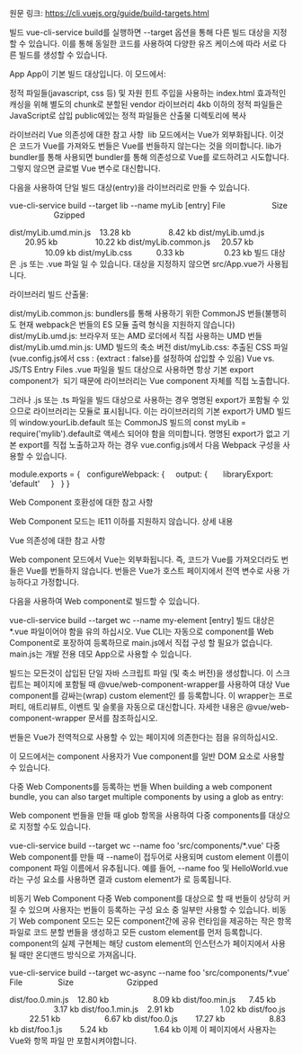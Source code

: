 원문 링크: https://cli.vuejs.org/guide/build-targets.html

빌드
vue-cli-service build를 실행하면 --target 옵션을 통해 다른 빌드 대상을 지정할 수 있습니다. 이를 통해 동일한 코드를 사용하여 다양한 유즈 케이스에 따라 서로 다른 빌드를 생성할 수 있습니다.

App
App이 기본 빌드 대상입니다. 이 모드에서:

정적 파일들(javascript, css 등) 및 자원 힌트 주입을 사용하는 index.html
효과적인 캐싱을 위해 별도의 chunk로 분할된 vendor 라이브러리
4kb 이하의 정적 파일들은 JavaScript로 삽입
public에있는 정적 파일들은 산출물 디렉토리에 복사

라이브러리
Vue 의존성에 대한 참고 사항
 lib 모드에서는 Vue가 외부화됩니다. 이것은 코드가 Vue를 가져와도 번들은 Vue를 번들하지 않는다는 것을 의미합니다. lib가 bundler를 통해 사용되면 bundler를 통해 의존성으로 Vue를 로드하려고 시도합니다. 그렇지 않으면 글로벌 Vue 변수로 대신합니다.

다음을 사용하여 단일 빌드 대상(entry)을 라이브러리로 만들 수 있습니다.

vue-cli-service build --target lib --name myLib [entry]
File                     Size                     Gzipped

dist/myLib.umd.min.js    13.28 kb                 8.42 kb
dist/myLib.umd.js        20.95 kb                 10.22 kb
dist/myLib.common.js     20.57 kb                 10.09 kb
dist/myLib.css           0.33 kb                  0.23 kb
빌드 대상은 .js 또는 .vue 파일 일 수 있습니다. 대상을 지정하지 않으면 src/App.vue가 사용됩니다.

라이브러리 빌드 산출물:

dist/myLib.common.js: bundlers를 통해 사용하기 위한 CommonJS 번들(불행히도 현재 webpack은 번들의 ES 모듈 출력 형식을 지원하지 않습니다)
dist/myLib.umd.js: 브라우저 또는 AMD 로더에서 직접 사용하는 UMD 번들
dist/myLib.umd.min.js: UMD 빌드의 축소 버전
dist/myLib.css: 추출된 CSS 파일 (vue.config.js에서 css : {extract : false}를 설정하여 삽입할 수 있음)
Vue vs. JS/TS Entry Files
.vue 파일을 빌드 대상으로 사용하면 항상 기본 export component가  되기 때문에 라이브러리는 Vue component 자체를 직접 노출합니다.

그러나 .js 또는 .ts 파일을 빌드 대상으로 사용하는 경우 명명된 export가 포함될 수 있으므로 라이브러리는 모듈로 표시됩니다. 이는 라이브러리의 기본 export가 UMD 빌드의 window.yourLib.default 또는 CommonJS 빌드의 const myLib = require('mylib').default로 액세스 되어야 함을 의미합니다. 명명된 export가 없고 기본 export를 직접 노출하고자 하는 경우 vue.config.js에서 다음 Webpack 구성을 사용할 수 있습니다.

module.exports = {
  configureWebpack: {
    output: {
      libraryExport: 'default'
    }
  }
}

Web Component
호환성에 대한 참고 사항

Web Component 모드는 IE11 이하를 지원하지 않습니다. 상세 내용

Vue 의존성에 대한 참고 사항

Web component 모드에서 Vue는 외부화됩니다. 즉, 코드가 Vue를 가져오더라도 번들은 Vue를 번들하지 않습니다. 번들은 Vue가 호스트 페이지에서 전역 변수로 사용 가능하다고 가정합니다.

다음을 사용하여 Web component로 빌드할 수 있습니다.

vue-cli-service build --target wc --name my-element [entry]
빌드 대상은 \*.vue 파일이어야 함을 유의 하십시오. Vue CLI는 자동으로 component를 Web Component로 포장하여 등록하므로 main.js에서 직접 구성 할 필요가 없습니다. main.js는 개발 전용 데모 App으로 사용할 수 있습니다.

빌드는 모든것이 삽입된 단일 자바 스크립트 파일 (및 축소 버전)을 생성합니다. 이 스크립트는 페이지에 포함될 때 @vue/web-component-wrapper를 사용하여 대상 Vue component를 감싸는(wrap) custom element인 <my-element>를 등록합니다. 이 wrapper는 프로퍼티, 애트리뷰트, 이벤트 및 슬롯을 자동으로 대신합니다. 자세한 내용은 @vue/web-component-wrapper 문서를 참조하십시오.

번들은 Vue가 전역적으로 사용할 수 있는 페이지에 의존한다는 점을 유의하십시오.

이 모드에서는 component 사용자가 Vue component를 일반 DOM 요소로 사용할 수 있습니다.

<script src="https://unpkg.com/vue"></script>
<script src="path/to/my-element.js"></script>

<!-- use in plain HTML, or in any other framework -->

<my-element></my-element>

다중 Web Components를 등록하는 번들
When building a web component bundle, you can also target multiple components by using a glob as entry:

Web component 번들을 만들 때 glob 항목을 사용하여 다중 components를 대상으로 지정할 수도 있습니다.

vue-cli-service build --target wc --name foo 'src/components/\*.vue'
다중 Web component를 만들 때 --name이 접두어로 사용되며 custom element 이름이 component 파일 이름에서 유추됩니다. 예를 들어, --name foo 및 HelloWorld.vue라는 구성 요소를 사용하면 결과 custom element가 <foo-hello-world>로 등록됩니다.

비동기 Web Component
다중 Web component를 대상으로 할 때 번들이 상당히 커질 수 있으며 사용자는 번들이 등록하는 구성 요소 중 일부만 사용할 수 있습니다. 비동기 Web component 모드는 모든 component간에 공유 런타임을 제공하는 작은 항목 파일로 코드 분할 번들을 생성하고 모든 custom element를 먼저 등록합니다. component의 실제 구현체는 해당 custom element의 인스턴스가 페이지에서 사용될 때만 온디맨드 방식으로 가져옵니다.

vue-cli-service build --target wc-async --name foo 'src/components/\*.vue'
File                Size                        Gzipped

dist/foo.0.min.js    12.80 kb                    8.09 kb
dist/foo.min.js      7.45 kb                     3.17 kb
dist/foo.1.min.js    2.91 kb                     1.02 kb
dist/foo.js          22.51 kb                    6.67 kb
dist/foo.0.js        17.27 kb                    8.83 kb
dist/foo.1.js        5.24 kb                     1.64 kb
이제 이 페이지에서 사용자는 Vue와 항목 파일 만 포함시켜야합니다.

<script src="https://unpkg.com/vue"></script>
<script src="path/to/foo.min.js"></script>

<!-- foo-one's implementation chunk is auto fetched when it's used -->

<foo-one></foo-one>
